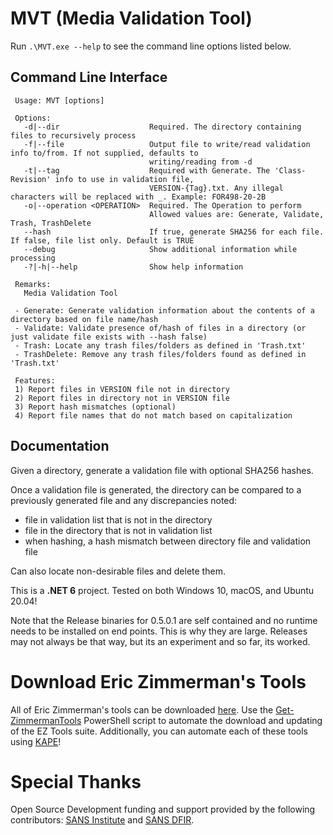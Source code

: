 # MVT (Media Validation Tool)

Run `.\MVT.exe --help` to see the command line options listed below.

## Command Line Interface

     Usage: MVT [options]
    
     Options:
       -d|--dir                    Required. The directory containing files to recursively process
       -f|--file                   Output file to write/read validation info to/from. If not supplied, defaults to
                                   writing/reading from -d
       -t|--tag                    Required with Generate. The 'Class-Revision' info to use in validation file,
                                   VERSION-{Tag}.txt. Any illegal characters will be replaced with _. Example: FOR498-20-2B
       -o|--operation <OPERATION>  Required. The Operation to perform
                                   Allowed values are: Generate, Validate, Trash, TrashDelete
       --hash                      If true, generate SHA256 for each file. If false, file list only. Default is TRUE
       --debug                     Show additional information while processing
       -?|-h|--help                Show help information

     Remarks:
       Media Validation Tool

     - Generate: Generate validation information about the contents of a directory based on file name/hash
     - Validate: Validate presence of/hash of files in a directory (or just validate file exists with --hash false)
     - Trash: Locate any trash files/folders as defined in 'Trash.txt'
     - TrashDelete: Remove any trash files/folders found as defined in 'Trash.txt'

     Features:
     1) Report files in VERSION file not in directory
     2) Report files in directory not in VERSION file
     3) Report hash mismatches (optional)
     4) Report file names that do not match based on capitalization

## Documentation

Given a directory, generate a validation file with optional SHA256 hashes.

Once a validation file is generated, the directory can be compared to a previously generated file and any discrepancies noted:

- file in validation list that is not in the directory
- file in the directory that is not in validation list
- when hashing, a hash mismatch between directory file and validation file

Can also locate non-desirable files and delete them.

This is a **.NET 6** project. Tested on both Windows 10, macOS, and Ubuntu 20.04!

Note that the Release binaries for 0.5.0.1 are self contained and no runtime needs to be installed on end points. This is why they are large. Releases may not always be that way, but its an experiment and so far, its worked.

# Download Eric Zimmerman's Tools

All of Eric Zimmerman's tools can be downloaded [here](https://ericzimmerman.github.io/#!index.md). Use the [Get-ZimmermanTools](https://f001.backblazeb2.com/file/EricZimmermanTools/Get-ZimmermanTools.zip) PowerShell script to automate the download and updating of the EZ Tools suite. Additionally, you can automate each of these tools using [KAPE](https://www.kroll.com/en/services/cyber-risk/incident-response-litigation-support/kroll-artifact-parser-extractor-kape)!

# Special Thanks

Open Source Development funding and support provided by the following contributors: [SANS Institute](http://sans.org/) and [SANS DFIR](http://dfir.sans.org/).
